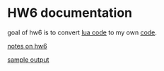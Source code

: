 # HW6 documentation

goal of hw6 is to convert
[lua code](https://github.com/timm/tested/blob/main/src/bins.lua)
to my own [code](../src/hw6/).

[notes on hw6](https://github.com/timm/tested/blob/main/docs/onBins.md)

[sample output](../etc/out/hw6.out)